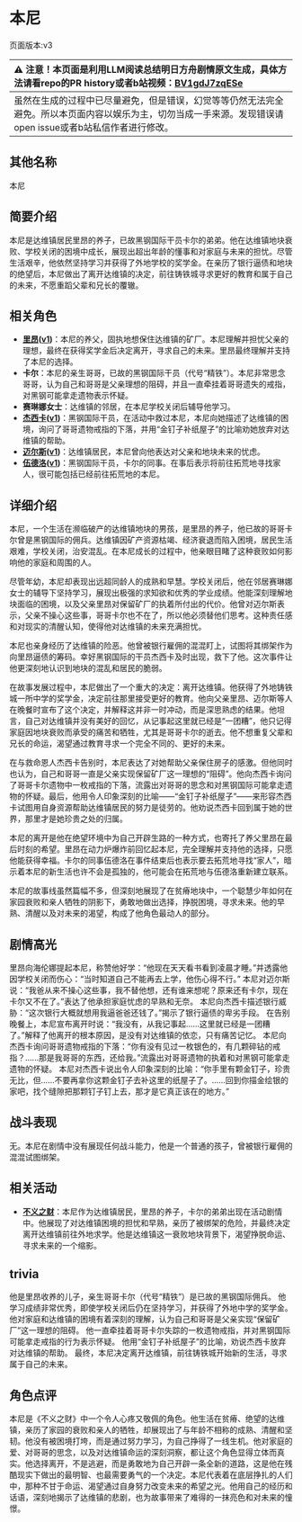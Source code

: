 # 本尼
页面版本:v3
 

| :warning: 注意！本页面是利用LLM阅读总结明日方舟剧情原文生成，具体方法请看repo的PR history或者b站视频：[BV1gdJ7zqESe](https://www.bilibili.com/video/BV1gdJ7zqESe/)         |
|:----------------------------|
| 虽然在生成的过程中已尽量避免，但是错误，幻觉等等仍然无法完全避免。所以本页面内容以娱乐为主，切勿当成一手来源。发现错误请open issue或者b站私信作者进行修改。|



## 其他名称
本尼
## 简要介绍
本尼是达维镇居民里昂的养子，已故黑钢国际干员卡尔的弟弟。他在达维镇地块衰败、学校关闭的困境中成长，展现出超出年龄的懂事和对家庭与未来的担忧。尽管生活艰辛，他依然坚持学习并获得了外地学校的奖学金。在亲历了银行逼债和地块的绝望后，本尼做出了离开达维镇的决定，前往铸铁城寻求更好的教育和属于自己的未来，不愿重蹈父辈和兄长的覆辙。
## 相关角色
-   **[里昂](extended_char_li_ang.md)([v1](../chars/extended_char_li_ang.md))**：本尼的养父，固执地想保住达维镇的矿厂。本尼理解并担忧父亲的理想，最终在获得奖学金后决定离开，寻求自己的未来。里昂最终理解并支持了本尼的选择。
-   **卡尔**：本尼的亲生哥哥，已故的黑钢国际干员（代号“精铁”）。本尼非常思念哥哥，认为自己和哥哥是父亲理想的阻碍，并且一直牵挂着哥哥遗失的戒指，对黑钢可能拿走遗物表示怀疑。
-   **赛琳娜女士**：达维镇的邻居，在本尼学校关闭后辅导他学习。
-   **[杰西卡](char_235_jesica.md)([v1](../chars/char_235_jesica.md))**：黑钢国际干员，在活动中救过本尼，本尼向她描述了达维镇的困境，询问了哥哥遗物戒指的下落，并用“金钉子补纸屋子”的比喻劝她放弃对达维镇的帮助。
-   **[迈尔斯](extended_char_mai_er_si.md)([v1](../chars/extended_char_mai_er_si.md))**：达维镇居民，本尼曾向他表达对父亲和地块未来的忧虑。
-   **[伍德洛](extended_char_wu_de_luo.md)([v1](../chars/extended_char_wu_de_luo.md))**：黑钢国际干员，卡尔的同事。在事后表示将前往拓荒地寻找家人，很可能包括已经前往拓荒地的本尼。
## 详细介绍
本尼，一个生活在濒临破产的达维镇地块的男孩，是里昂的养子，他已故的哥哥卡尔曾是黑钢国际的佣兵。达维镇因矿产资源枯竭、经济衰退而陷入困境，居民生活艰难，学校关闭，治安混乱。在本尼成长的过程中，他亲眼目睹了这种衰败如何影响他的家庭和周围的人。

尽管年幼，本尼却表现出远超同龄人的成熟和早慧。学校关闭后，他在邻居赛琳娜女士的辅导下坚持学习，展现出极强的求知欲和优秀的学业成绩。他能深刻理解地块面临的困境，以及父亲里昂对保留矿厂的执着所付出的代价。他曾对迈尔斯表示，父亲不操心这些事，哥哥卡尔也不在了，所以他必须替他们思考。这种责任感和对现实的清醒认知，使得他对达维镇的未来充满担忧。

本尼也亲身经历了达维镇的险恶。他曾被银行雇佣的混混盯上，试图将其绑架作为向里昂逼债的筹码。幸好黑钢国际的干员杰西卡及时出现，救下了他。这次事件让他更深刻地认识到地块的混乱和居民的脆弱。

在故事发展过程中，本尼做出了一个重大的决定：离开达维镇。他获得了外地铸铁城一所中学的奖学金，决定前往那里接受更好的教育。他向父亲里昂、迈尔斯等人在晚餐时宣布了这个决定，并解释这并非一时冲动，而是深思熟虑的结果。他坦言，自己对达维镇并没有美好的回忆，从记事起这里就已经是“一团糟”，他只记得家庭因地块衰败而承受的痛苦和牺牲，尤其是哥哥卡尔的逝去。他不想重复父辈和兄长的命运，渴望通过教育寻求一个完全不同的、更好的未来。

在与救命恩人杰西卡告别时，本尼表达了对她帮助父亲保住房子的感激。但他同时也认为，自己和哥哥一直是父亲实现保留矿厂这一理想的“阻碍”。他向杰西卡询问了哥哥卡尔遗物中一枚戒指的下落，流露出对哥哥的思念和对黑钢国际可能拿走遗物的怀疑。最后，他用令人印象深刻的比喻——“金钉子补纸屋子”——来形容杰西卡试图用自身资源帮助达维镇居民的努力是徒劳的。他劝说杰西卡回到属于她的世界，那里才是她珍贵之处的归属。

本尼的离开是他在绝望环境中为自己开辟生路的一种方式，也寄托了养父里昂在最后时刻的希望。里昂在动力炉爆炸前回忆起本尼，完全理解并支持他的选择，只愿他能获得幸福。卡尔的同事伍德洛在事件结束后也表示要去拓荒地寻找“家人”，暗示着本尼的新生活也许不会是孤独的，他可能会在拓荒地与伍德洛重新建立联系。

本尼的故事线虽然篇幅不多，但深刻地展现了在贫瘠地块中，一个聪慧少年如何在家园衰败和亲人牺牲的阴影下，勇敢地做出选择，挣脱困境，寻求未来。他的早熟、清醒以及对未来的渴望，构成了他角色最动人的部分。
## 剧情高光
里昂向海伦娜提起本尼，称赞他好学：“他现在天天看书看到凌晨才睡。”并透露他因学校关闭而伤心：“当时知道自己不能再去上学，他伤心得不行。”
本尼对迈尔斯说：“我爸从来不操心这些事，我不替他想，还有谁来想呢？原来还有卡尔，现在卡尔又不在了。”表达了他承担家庭忧虑的早熟和无奈。
本尼向杰西卡描述银行威胁：“这次银行大概就想用我逼爸爸还钱了。”揭示了银行逼债的卑劣手段。
在告别晚餐上，本尼宣布离开时说：“我没有，从我记事起......这里就已经是一团糟了。”解释了他离开的根本原因，是没有对达维镇的依恋，只有痛苦记忆。
本尼向杰西卡询问哥哥遗物戒指的下落：“你有没有见过一枚银色的，有几颗碎钻的戒指？......那是我哥哥的东西，还给我。”流露出对哥哥遗物的执着和对黑钢可能拿走遗物的怀疑。
本尼对杰西卡说出令人印象深刻的比喻：“你手里有颗金钉子，珍贵无比，但......不要再拿你这颗金钉子去补这里的纸屋子了。......回到你描金绘银的家吧，找个缝隙把那颗钉子钉上去，那才是它真正该在的地方。”
## 战斗表现
无。本尼在剧情中没有展现任何战斗能力，他是一个普通的孩子，曾被银行雇佣的混混试图绑架。
## 相关活动
-   **[不义之财](../stories/act28side.md)**：本尼作为达维镇居民，里昂的养子，卡尔的弟弟出现在活动剧情中。他展现了对达维镇困境的担忧和早熟，亲历了被绑架的危险，并最终决定离开达维镇前往外地求学。他是达维镇这一衰败地块背景下，渴望挣脱命运、寻求未来的一个缩影。
## trivia
他是里昂收养的儿子，亲生哥哥卡尔（代号“精铁”）是已故的黑钢国际佣兵。
他学习成绩非常优秀，即使学校关闭后仍在坚持学习，并获得了外地中学的奖学金。
他对家庭和达维镇的困境有着深刻的理解，认为自己和哥哥是父亲实现“保留矿厂”这一理想的阻碍。
他一直牵挂着哥哥卡尔失踪的一枚遗物戒指，并对黑钢国际可能拿走戒指的行为表示怀疑。
他用“金钉子补纸屋子”的比喻，劝说杰西卡放弃对达维镇的帮助。
最终，本尼决定离开达维镇，前往铸铁城开始新的生活，寻求属于自己的未来。
## 角色点评
本尼是《不义之财》中一个令人心疼又敬佩的角色。他生活在贫瘠、绝望的达维镇，亲历了家园的衰败和亲人的牺牲，却展现出了与年龄不相称的成熟、清醒和坚韧。他没有被困境打垮，而是通过努力学习，为自己挣得了一线生机。他对家庭的爱、对哥哥的思念，以及对达维镇命运的深刻洞察，都让这个角色显得立体而真实。他选择离开，不是逃避，而是勇敢地为自己开辟一条全新的道路，这是他在残酷现实下做出的最明智、也最需要勇气的一个决定。本尼代表着在底层挣扎的人们中，那种不甘于命运、渴望通过自身努力改变未来的希望之光。他用自己的经历和话语，深刻地揭示了达维镇的悲剧，也为故事带来了难得的一抹亮色和对未来的憧憬。